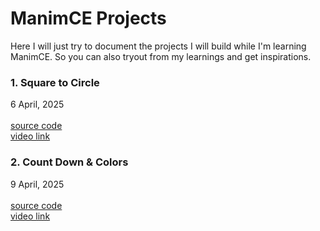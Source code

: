 # ManimCE Projects

Here I will just try to document the projects I will build while I'm learning ManimCE. So you can also tryout from my learnings and get inspirations.

### 1. Square to Circle
6 April, 2025<br>
<br>
[source code](./sources/square-to-circle.py)<br>
[video link](https://youtu.be/48KaZ-mDF40)

### 2. Count Down & Colors
9 April, 2025<br>
<br>
[source code](./sources/countdown.py)<br>
[video link](https://youtu.be/wZ-PWsGbOLM)